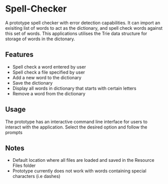 # Spell-Checker
A prototype spell checker with error detection capabilities. It can import an exisiting list of words to act as the dictionary, and
spell check words against this set of words. This applications utilises the Trie data structure for storage of words in the dictonary.

## Features
- Spell check a word entered by user
- Spell check a file specified by user
- Add a new word to the dictionary
- Save the dictionary
- Display all words in dictionary that starts with certain letters
- Remove a word from the dictionary

## Usage
The prototype has an interactive command line interface for users to interact with the application. Select the desired option and follow
the prompts

## Notes
- Default location where all files are loaded and saved in the Resource Files folder
- Prototype currently does not work with words containing special characters (i.e dashes)
